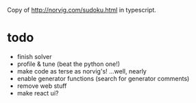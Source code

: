Copy of http://norvig.com/sudoku.html in typescript.

# todo
- finish solver
- profile & tune (beat the python one!)
- make code as terse as norvig's! ...well, nearly
- enable generator functions (search for generator comments)
- remove web stuff
- make react ui?
